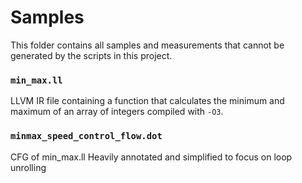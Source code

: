 # Samples

This folder contains all samples and measurements that cannot be generated by the scripts in this project.

### `min_max.ll`
LLVM IR file containing a function that calculates the minimum and maximum of an array of integers compiled with `-O3`.

### `minmax_speed_control_flow.dot`
CFG of min_max.ll
Heavily annotated and simplified to focus on loop unrolling